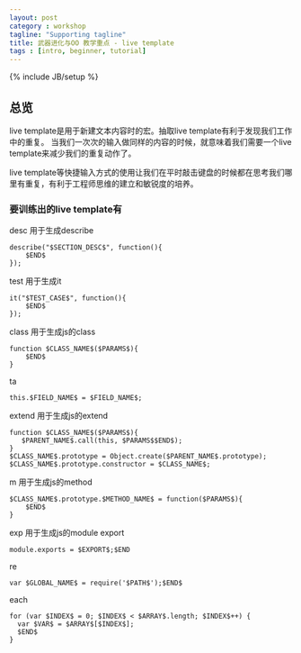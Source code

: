 ```yaml
---
layout: post
category : workshop
tagline: "Supporting tagline"
title: 武器进化与OO 教学重点 - live template
tags : [intro, beginner, tutorial]
---
```

{% include JB/setup %}



## 总览

live template是用于新建文本内容时的宏。抽取live template有利于发现我们工作中的重复。
当我们一次次的输入做同样的内容的时候，就意味着我们需要一个live template来减少我们的重复动作了。

live template等快捷输入方式的使用让我们在平时敲击键盘的时候都在思考我们哪里有重复，有利于工程师思维的建立和敏锐度的培养。

### 要训练出的live template有

desc 用于生成describe

    describe("$SECTION_DESC$", function(){
        $END$
    });

test 用于生成it

    it("$TEST_CASE$", function(){
        $END$
    });

class 用于生成js的class

    function $CLASS_NAME$($PARAMS$){
        $END$
    }

ta

    this.$FIELD_NAME$ = $FIELD_NAME$;

extend 用于生成js的extend


    function $CLASS_NAME$($PARAMS$){
       $PARENT_NAME$.call(this, $PARAMS$$END$);
    }
    $CLASS_NAME$.prototype = Object.create($PARENT_NAME$.prototype);
    $CLASS_NAME$.prototype.constructor = $CLASS_NAME$;


m 用于生成js的method

    $CLASS_NAME$.prototype.$METHOD_NAME$ = function($PARAMS$){
        $END$
    }

exp 用于生成js的module export

    module.exports = $EXPORT$;$END

re

    var $GLOBAL_NAME$ = require('$PATH$');$END$

each

    for (var $INDEX$ = 0; $INDEX$ < $ARRAY$.length; $INDEX$++) {
      var $VAR$ = $ARRAY$[$INDEX$];
      $END$
    }


